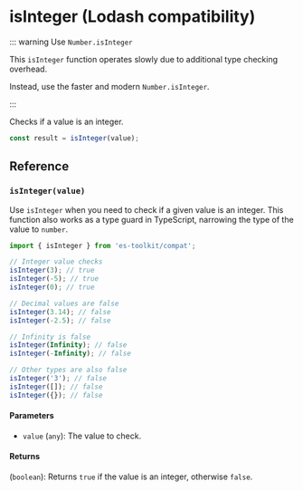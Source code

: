 # isInteger (Lodash compatibility)

::: warning Use `Number.isInteger`

This `isInteger` function operates slowly due to additional type checking overhead.

Instead, use the faster and modern `Number.isInteger`.

:::

Checks if a value is an integer.

```typescript
const result = isInteger(value);
```

## Reference

### `isInteger(value)`

Use `isInteger` when you need to check if a given value is an integer. This function also works as a type guard in TypeScript, narrowing the type of the value to `number`.

```typescript
import { isInteger } from 'es-toolkit/compat';

// Integer value checks
isInteger(3); // true
isInteger(-5); // true
isInteger(0); // true

// Decimal values are false
isInteger(3.14); // false
isInteger(-2.5); // false

// Infinity is false
isInteger(Infinity); // false
isInteger(-Infinity); // false

// Other types are also false
isInteger('3'); // false
isInteger([]); // false
isInteger({}); // false
```

#### Parameters

- `value` (`any`): The value to check.

#### Returns

(`boolean`): Returns `true` if the value is an integer, otherwise `false`.